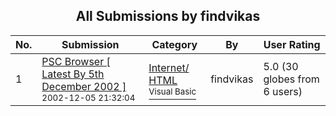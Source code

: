 ﻿<div align="center">

## All Submissions by findvikas

</div>

No.  | Submission | Category | By   | User Rating
---- | ---------- | -------- | ---- | -----------
1 | [PSC Browser \[ Latest By 5th December 2002 \]<br /><sup>2002-12-05 21:32:04</sup>](https://github.com/Planet-Source-Code/findvikas-psc-browser-latest-by-5th-december-2002__1-41353) | [Internet/ HTML<br /><sup>Visual Basic</sup>](../ByCategory/internet-html__1-34.md) | findvikas | 5.0 (30 globes from 6 users)
